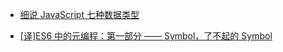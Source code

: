 - [细说 JavaScript 七种数据类型](https://www.cnblogs.com/onepixel/p/5140944.html)

- [[译]ES6 中的元编程：第一部分 —— Symbol，了不起的 Symbol](https://juejin.im/post/5a0e65c1f265da430702d6b9)
